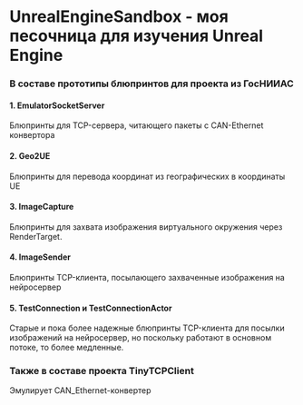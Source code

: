 # UnrealEngineSandbox - моя песочница для изучения Unreal Engine

### В составе прототипы блюпринтов для проекта из ГосНИИАС

#### 1. EmulatorSocketServer

Блюпринты для TCP-сервера, читающего пакеты с CAN-Ethernet конвертора

#### 2. Geo2UE

Блюпринты для перевода координат из географических в координаты UE

#### 3. ImageCapture

Блюпринты для захвата изображения виртуального окружения через RenderTarget.

#### 4. ImageSender

Блюпринты TCP-клиента, посылающего захваченные изображения на нейросервер

#### 5. TestConnection и TestConnectionActor

Старые и пока более надежные блюпринты TCP-клиента для посылки изображений на нейросервер, но поскольку работают в основном потоке,
то более медленные.

### Также в составе проекта TinyTCPClient

Эмулирует CAN_Ethernet-конвертер
